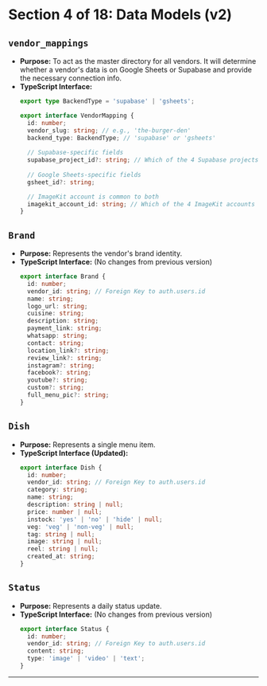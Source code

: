 # Section 4 of 18: Data Models (v2)

## `vendor_mappings`

*   **Purpose:** To act as the master directory for all vendors. It will determine whether a vendor's data is on Google Sheets or Supabase and provide the necessary connection info.
*   **TypeScript Interface:**
    ```typescript
    export type BackendType = 'supabase' | 'gsheets';

    export interface VendorMapping {
      id: number;
      vendor_slug: string; // e.g., 'the-burger-den'
      backend_type: BackendType; // 'supabase' or 'gsheets'
      
      // Supabase-specific fields
      supabase_project_id?: string; // Which of the 4 Supabase projects
      
      // Google Sheets-specific fields
      gsheet_id?: string;

      // ImageKit account is common to both
      imagekit_account_id: string; // Which of the 4 ImageKit accounts
    }
    ```

## `Brand`

*   **Purpose:** Represents the vendor's brand identity.
*   **TypeScript Interface:** (No changes from previous version)
    ```typescript
    export interface Brand {
      id: number;
      vendor_id: string; // Foreign Key to auth.users.id
      name: string;
      logo_url: string;
      cuisine: string;
      description: string;
      payment_link: string;
      whatsapp: string;
      contact: string;
      location_link?: string;
      review_link?: string;
      instagram?: string;
      facebook?: string;
      youtube?: string;
      custom?: string;
      full_menu_pic?: string;
    }
    ```

## `Dish`

*   **Purpose:** Represents a single menu item.
*   **TypeScript Interface (Updated):**
    ```typescript
    export interface Dish {
      id: number;
      vendor_id: string; // Foreign Key to auth.users.id
      category: string;
      name: string;
      description: string | null;
      price: number | null;
      instock: 'yes' | 'no' | 'hide' | null;
      veg: 'veg' | 'non-veg' | null;
      tag: string | null;
      image: string | null;
      reel: string | null;
      created_at: string;
    }
    ```

## `Status`

*   **Purpose:** Represents a daily status update.
*   **TypeScript Interface:** (No changes from previous version)
    ```typescript
    export interface Status {
      id: number;
      vendor_id: string; // Foreign Key to auth.users.id
      content: string;
      type: 'image' | 'video' | 'text';
    }
    ```

---
